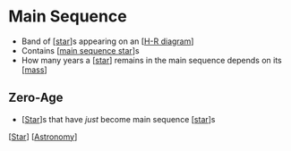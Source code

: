 # Main Sequence

- Band of [[star]]s appearing on an [[H-R diagram]]
- Contains [[main sequence star]]s
- How many years a [[star]] remains in the main sequence depends on its [[mass]]

## Zero-Age

- [[Star]]s that have *just* become main sequence [[star]]s

[[Star]] [[Astronomy]]

[//begin]: # "Autogenerated link references for markdown compatibility"
[star]: star "Star"
[H-R diagram]: h-r-diagram "H-R Diagram"
[main sequence star]: main-sequence-star "Main Sequence Star"
[star]: star "Star"
[mass]: mass "Mass"
[Star]: star "Star"
[star]: star "Star"
[Star]: star "Star"
[Astronomy]: astronomy "Astronomy"
[//end]: # "Autogenerated link references"